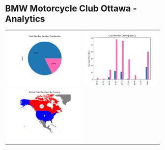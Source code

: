 # BMW Motorcycle Club Ottawa - Analytics

<table>
    <tr>
        <td><img src="./figures/club-member-gender-distribution.png" alt="Club Member Gender Distribution"></td>
        <td><img src="./figures/club-member-age-gender-distribution.png" alt="Club Member Age & Gender Distribution"></td>
    </tr>
    <tr>
        <td><img src="./figures/club-member-country-distribution.png" alt="Club Member Country Distribution"></td>
        <td></td>
    </tr>
</table>
